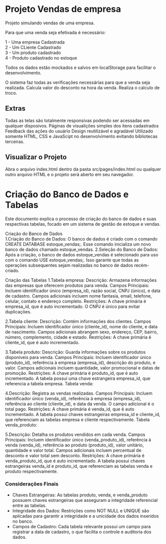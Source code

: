 # Projeto Vendas de empresa
Projeto simulando vendas de uma empresa.

Para que uma venda seja efetivada é necessário: 

1 - Uma empresa Cadastrada <br>
2 - Um CLiente Cadastrado <br>
3 - Um produto cadastrado <br>
4 - Produto cadastrado no estoque <br>

Todos os dados estão mockados e salvos em localStorage para facilitar o desenvolvimento.

O sistema faz todas as verificações necessárias para que a venda seja realizada. Calcula valor do desconto na hora da venda. Realiza o calculo de troco.

## Extras
Todas as telas são totalmente responsivas podendo ser acessadas em qualquer disposivos.
Páginas de visualições simples dos itens cadastrados
Feedback das ações do usuário
Design reutilizável e agradável
Utilizado somente HTML, CSS e JavaScipt no desenvolvimento evitando bibliotecas terceiras.

## Visualizar o Projeto
Abra o arquivo index.html dentro da pasta src/pages/index.html ou qualquer outro arquivo HTML e o projeto será aberto em seu navegador.

# Criação do Banco de Dados e Tabelas
Este documento explica o processo de criação do banco de dados e suas respectivas tabelas, focado em um sistema de gestão de estoque e vendas. 

Criação do Banco de Dados <br>
1.Criação do Banco de Dados: O banco de dados é criado com o comando CREATE DATABASE estoque_vendas;. Esse comando inicializa um novo banco de dados chamado estoque_vendas.
2.Seleção do Banco de Dados: Após a criação, o banco de dados estoque_vendas é selecionado para uso com o comando USE estoque_vendas;. Isso garante que todas as operações subsequentes sejam realizadas no banco de dados recém-criado.

Criação das Tabelas
1.Tabela empresa:
Descrição: Armazena informações das empresas que oferecem produtos para venda.
Campos Principais: Incluem identificador único (empresa_id), razão social, CNPJ (único), e data de cadastro. Campos adicionais incluem nome fantasia, email, telefone, celular, contato e endereço completo.
Restrições: A chave primária é empresa_id, que é auto incrementado. O CNPJ é único para evitar duplicações.

2.Tabela cliente:
Descrição: Contém informações dos clientes.
Campos Principais: Incluem identificador único (cliente_id), nome do cliente, e data de nascimento. Campos adicionais abrangem sexo, endereço, CEP, bairro, número, complemento, cidade e estado.
Restrições: A chave primária é cliente_id, que é auto incrementado.

3.Tabela produto:
Descrição: Guarda informações sobre os produtos disponíveis para venda.
Campos Principais: Incluem identificador único (produto_id), referência à empresa (empresa_id), descrição do produto, e valor. Campos adicionais incluem quantidade, valor promocional e datas de promoção.
Restrições: A chave primária é produto_id, que é auto incrementado. A tabela possui uma chave estrangeira empresa_id, que referencia a tabela empresa.
Tabela venda:

4.Descrição: Registra as vendas realizadas.
Campos Principais: Incluem identificador único (venda_id), referência à empresa (empresa_id), referência ao cliente (cliente_id), e data da venda. O campo adicional é o total pago.
Restrições: A chave primária é venda_id, que é auto incrementado. A tabela possui chaves estrangeiras empresa_id e cliente_id, que referenciam as tabelas empresa e cliente respectivamente.
Tabela venda_produto:

5.Descrição: Detalha os produtos vendidos em cada venda.
Campos Principais: Incluem identificador único (venda_produto_id), referência à venda (venda_id), referência ao produto (produto_id), valor unitário, quantidade e valor total. Campos adicionais incluem percentual de desconto e valor total sem desconto.
Restrições: A chave primária é venda_produto_id, que é auto incrementado. A tabela possui chaves estrangeiras venda_id e produto_id, que referenciam as tabelas venda e produto respectivamente.

### Considerações Finais
- Chaves Estrangeiras: As tabelas produto, venda, e venda_produto possuem chaves estrangeiras que asseguram a integridade referencial entre as tabelas.
- Integridade dos Dados: Restrições como NOT NULL e UNIQUE são aplicadas para garantir a integridade e a unicidade dos dados inseridos no banco.
- Campos de Cadastro: Cada tabela relevante possui um campo para registrar a data de cadastro, o que facilita o controle e auditoria dos dados.
